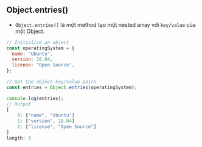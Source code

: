 ## Object.entries()

- `Object.entries()` là một method tạo một nested array với `key/value` của một Object.

```js
// Initialize an object
const operatingSystem = {
  name: "Ubuntu",
  version: 18.04,
  license: "Open Source",
};

// Get the object key/value pairs
const entries = Object.entries(operatingSystem);

console.log(entries);
// Output
[
    0: ["name", "Ubuntu"]
    1: ["version", 18.04]
    2: ["license", "Open Source"]
]
length: 3
```
